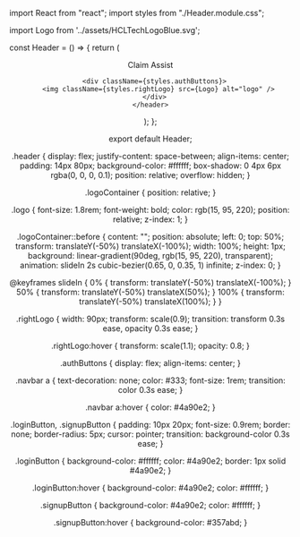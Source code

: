 import React from "react";
import styles from "./Header.module.css";

import Logo from '../assets/HCLTechLogoBlue.svg';

const Header = () => {
  return (
    <header className={styles.header}>
      <div className={styles.logoContainer}>
        <span className={styles.logo}>Claim Assist</span>
      </div>
      
      <div className={styles.authButtons}>
        <img className={styles.rightLogo} src={Logo} alt="logo" />
      </div>
    </header>
  );
};

export default Header;



.header {
  display: flex;
  justify-content: space-between;
  align-items: center;
  padding: 14px 80px;
  background-color: #ffffff;
  box-shadow: 0 4px 6px rgba(0, 0, 0, 0.1);
  position: relative;
  overflow: hidden;
}

.logoContainer {
  position: relative;
}

.logo {
  font-size: 1.8rem;
  font-weight: bold;
  color: rgb(15, 95, 220);
  position: relative;
  z-index: 1;
}

.logoContainer::before {
  content: "";
  position: absolute;
  left: 0;
  top: 50%;
  transform: translateY(-50%) translateX(-100%);
  width: 100%;
  height: 1px;
  background: linear-gradient(90deg, rgb(15, 95, 220), transparent);
  animation: slideIn 2s cubic-bezier(0.65, 0, 0.35, 1) infinite;
  z-index: 0;
}

@keyframes slideIn {
  0% {
    transform: translateY(-50%) translateX(-100%);
  }
  50% {
    transform: translateY(-50%) translateX(50%);
  }
  100% {
    transform: translateY(-50%) translateX(100%);
  }
}

.rightLogo {
  width: 90px;
  transform: scale(0.9);
  transition: transform 0.3s ease, opacity 0.3s ease;
}

.rightLogo:hover {
  transform: scale(1.1);
  opacity: 0.8;
}

.authButtons {
  display: flex;
  align-items: center;
}

.navbar a {
  text-decoration: none;
  color: #333;
  font-size: 1rem;
  transition: color 0.3s ease;
}

.navbar a:hover {
  color: #4a90e2;
}

.loginButton,
.signupButton {
  padding: 10px 20px;
  font-size: 0.9rem;
  border: none;
  border-radius: 5px;
  cursor: pointer;
  transition: background-color 0.3s ease;
}

.loginButton {
  background-color: #ffffff;
  color: #4a90e2;
  border: 1px solid #4a90e2;
}

.loginButton:hover {
  background-color: #4a90e2;
  color: #ffffff;
}

.signupButton {
  background-color: #4a90e2;
  color: #ffffff;
}

.signupButton:hover {
  background-color: #357abd;
}
